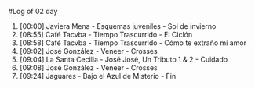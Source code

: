 #Log of 02 day

1. [00:00] Javiera Mena - Esquemas juveniles - Sol de invierno
1. [08:55] Café Tacvba - Tiempo Trascurrido - El Ciclón
1. [08:58] Café Tacvba - Tiempo Trascurrido - Cómo te extraño mi amor
1. [09:02] José González - Veneer - Crosses
1. [09:04] La Santa Cecilia - José José, Un Tributo 1 & 2 - Cuidado
1. [09:08] José González - Veneer - Crosses
1. [09:24] Jaguares - Bajo el Azul de Misterio - Fin
